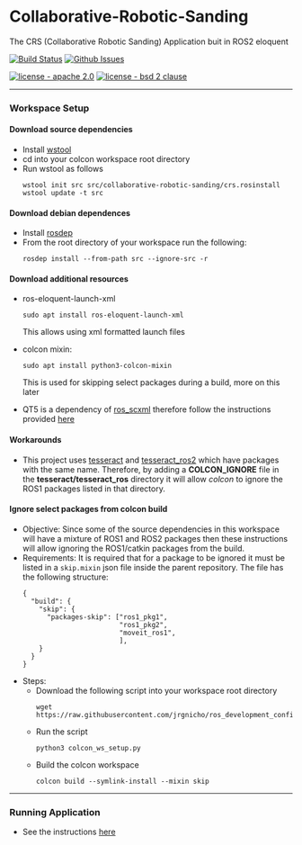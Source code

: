 # Collaborative-Robotic-Sanding
The CRS (Collaborative Robotic Sanding) Application buit in ROS2 eloquent

[![Build Status](https://github.com/swri-robotics/collaborative-robotic-sanding/workflows/CI/badge.svg)](https://github.com/swri-robotics/collaborative-robotic-sanding/actions?query=branch%3Amaster+)
[![Github Issues](https://img.shields.io/github/issues/swri-robotics/collaborative-robotic-sanding.svg)](http://github.com/swri-robotics/collaborative-robotic-sanding/issues)

[![license - apache 2.0](https://img.shields.io/:license-Apache%202.0-yellowgreen.svg)](https://opensource.org/licenses/Apache-2.0)
[![license - bsd 2 clause](https://img.shields.io/:license-BSD%202--Clause-blue.svg)](https://opensource.org/licenses/BSD-2-Clause)


---
### Workspace Setup
#### Download source dependencies
- Install [wstool](http://wiki.ros.org/wstool)
- cd into your colcon workspace root directory
- Run wstool as follows
    ```
    wstool init src src/collaborative-robotic-sanding/crs.rosinstall
    wstool update -t src
    ```
    
#### Download debian dependences
- Install [rosdep](http://wiki.ros.org/rosdep)
- From the root directory of your workspace run the following:
    ```
    rosdep install --from-path src --ignore-src -r
    ```
#### Download additional resources
- ros-eloquent-launch-xml
    ```
    sudo apt install ros-eloquent-launch-xml
    ```
    This allows using xml formatted launch files

- colcon mixin:
    ```
    sudo apt install python3-colcon-mixin
    ```  
    This is used for skipping select packages during a build, more on this later

- QT5 is a dependency of [ros_scxml](https://github.com/swri-robotics/ros_scxml) therefore follow the instructions provided [here](https://github.com/swri-robotics/ros_scxml)

#### Workarounds 
- This project uses [tesseract](https://github.com/ros-industrial-consortium/tesseract) and [tesseract_ros2](https://github.com/ros-industrial-consortium/tesseract_ros2) which have packages with the same name. Therefore, by adding a **COLCON_IGNORE** file in the **tesseract/tesseract_ros** directory it will allow *colcon* to ignore the ROS1 packages listed in that directory.

#### Ignore select packages from colcon build
- Objective:
    Since some of the source dependencies in this workspace will have a mixture of ROS1 and ROS2 packages then these instructions will allow ignoring the ROS1/catkin packages from the build.
- Requirements:
    It is required that for a package to be ignored it must be listed in a `skip.mixin` json file inside the parent repository. The file has the following structure:
    ```
    {
      "build": {
        "skip": {
          "packages-skip": ["ros1_pkg1",
                            "ros1_pkg2",
                            "moveit_ros1",
                            ],
        }
      }
    }
    ```
- Steps:
    - Download the following script into your workspace root directory
        ```
        wget https://raw.githubusercontent.com/jrgnicho/ros_development_config/master/general/colcon_ws_setup.py
        ```
    - Run the script
        ```
        python3 colcon_ws_setup.py
        ```
    - Build the colcon workspace
        ```
        colcon build --symlink-install --mixin skip
        ```
---
### Running Application
- See the instructions [here](crs_application/README.md)

